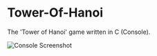# Tower-Of-Hanoi
The 'Tower of Hanoi' game written in C (Console).

![Console Screenshot](https://www.mariusbinary.altervista.org/Cattura.PNG)
